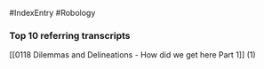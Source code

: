 #IndexEntry #Robology

### Top 10 referring transcripts
[[0118 Dilemmas and Delineations - How did we get here Part 1]] (1)


